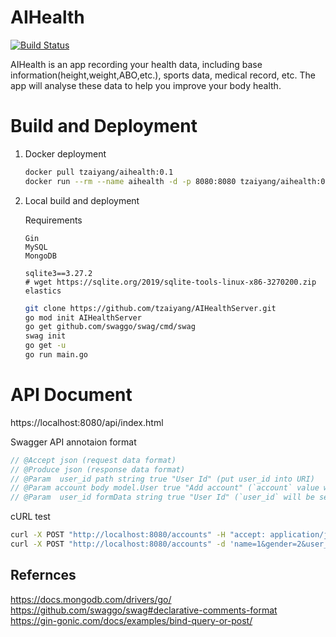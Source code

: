 # AIHealth
[![Build Status](https://www.travis-ci.com/tzaiyang/AIHealthServer.svg?branch=master)](https://www.travis-ci.com/tzaiyang/AIHealthServer)

AIHealth is an app recording your health data, including base information(height,weight,ABO,etc.), sports data, medical record, etc. The app will analyse these data to help you improve your body health.

# Build and Deployment
1. Docker deployment

    ```bash
    docker pull tzaiyang/aihealth:0.1
    docker run --rm --name aihealth -d -p 8080:8080 tzaiyang/aihealth:0.1
    ```

2. Local build and deployment

    Requirements
    ```
    Gin  
    MySQL
    MongoDB

    sqlite3==3.27.2
    # wget https://sqlite.org/2019/sqlite-tools-linux-x86-3270200.zip
    elastics
    ```

    ```bash
    git clone https://github.com/tzaiyang/AIHealthServer.git
    go mod init AIHealthServer
    go get github.com/swaggo/swag/cmd/swag
    swag init
    go get -u 
    go run main.go
    ```



# API Document
https://localhost:8080/api/index.html

Swagger API annotaion format

```go
// @Accept json (request data format)
// @Produce json (response data format)
// @Param  user_id path string true "User Id" (put user_id into URI)
// @Param account body model.User true "Add account" (`account` value will be sent to server with json string format)
// @Param  user_id formData string true "User Id" (`user_id` will be sent with `-d "user_id=123&name=Ryan" format to server
```

cURL test 
```bash
curl -X POST "http://localhost:8080/accounts" -H "accept: application/json" -H "Content-Type: application/json" -d '{"user_id":"13","name":"1","gender":"2"}'
curl -X POST "http://localhost:8080/accounts" -d 'name=1&gender=2&user_id=14'
```

## Refernces
https://docs.mongodb.com/drivers/go/  
https://github.com/swaggo/swag#declarative-comments-format  
https://gin-gonic.com/docs/examples/bind-query-or-post/
